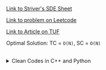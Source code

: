 [Link to Striver's SDE Sheet](https://takeuforward.org/interviews/strivers-sde-sheet-top-coding-interview-problems/)

[Link to problem on Leetcode](https://leetcode.com/problems/binary-tree-postorder-traversal/)

[Link to Article on TUF](https://takeuforward.org/data-structure/post-order-traversal-of-binary-tree/)

Optimal Solution: TC = `O(N)`, SC = `O(N)`

<br>

<details><summary>Clean Codes in C++ and Python</summary>

<details><summary><strong>C++</strong></summary>

Runtime: `0 ms`, faster than `100%`.<br>
Memory Usage: `8.6 MB`, less than `13.77%`.<br>

![](https://github.com/archishmanghos/code-images/blob/master/Leetcode/145.png)

</details>

<br>

<details><summary><strong>Python</strong></summary>

Runtime: `31 ms`, faster than `94.76%`.<br>
Memory Usage: `14 MB`, less than `13.29%`.<br>

![](https://github.com/archishmanghos/code-images/blob/master/Leetcode/145-py.png)

</details>

</details>